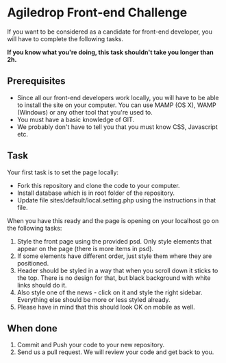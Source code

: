 <h1>Agiledrop Front-end Challenge</h1>
<p>If you want to be considered as a candidate for front-end developer, you will have to complete the following tasks.</p>
<p><strong>If you know what you're doing, this task shouldn't take you longer than 2h.</strong></p>
<h2>Prerequisites</h2>
<ul>
<li>Since all our front-end developers work locally, you will have to be able to install the site on your computer. You can use MAMP (OS X), WAMP (Windows) or any other tool that you're used to.</li>
<li>You must have a basic knowledge of GIT.</li>
<li>We probably don't have to tell you that you must know CSS, Javascript etc.</li>
</ul>
<h2>Task</h2>
<p>Your first task is to set the page locally:
<ul>
<li>Fork this repository and clone the code to your computer.</li>
<li>Install database which is in root folder of the repository.</li>
<li>Update file sites/default/local.setting.php using the instructions in that file.</li>
</ul>
<p>When you have this ready and the page is opening on your localhost go on the following tasks:</p>
<ol>
<li>Style the front page using the provided psd. Only style elements that appear on the page (there is more items in psd).</li>
<li>If some elements have different order, just style them where they are positioned.</li>
<li>Header should be styled in a way that when you scroll down it sticks to the top. There is no design for that, but black background with white links should do it.</li>
<li>Also style one of the news - click on it and style the right sidebar. Everything else should be more or less styled already.</li>
<li>Please have in mind that this should look OK on mobile as well.</li>
</ol>
<h2>When done</h2>
<ol>
<li>Commit and Push your code to your new repository.</li>
<li>Send us a pull request. We will review your code and get back to you.</li>
</ol>
